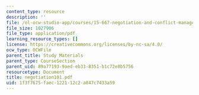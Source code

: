 ```yaml
---
content_type: resource
description: ''
file: /ol-ocw-studio-app/courses/15-667-negotiation-and-conflict-management-spring-2001/1f3f7675faec122112c2a847c7433a59_negotiation101.pdf
file_size: 1027906
file_type: application/pdf
learning_resource_types: []
license: https://creativecommons.org/licenses/by-nc-sa/4.0/
ocw_type: OCWFile
parent_title: Study Materials
parent_type: CourseSection
parent_uid: 89a77193-9aed-eb33-8351-b1c72e8b5756
resourcetype: Document
title: negotiation101.pdf
uid: 1f3f7675-faec-1221-12c2-a847c7433a59
---
```

